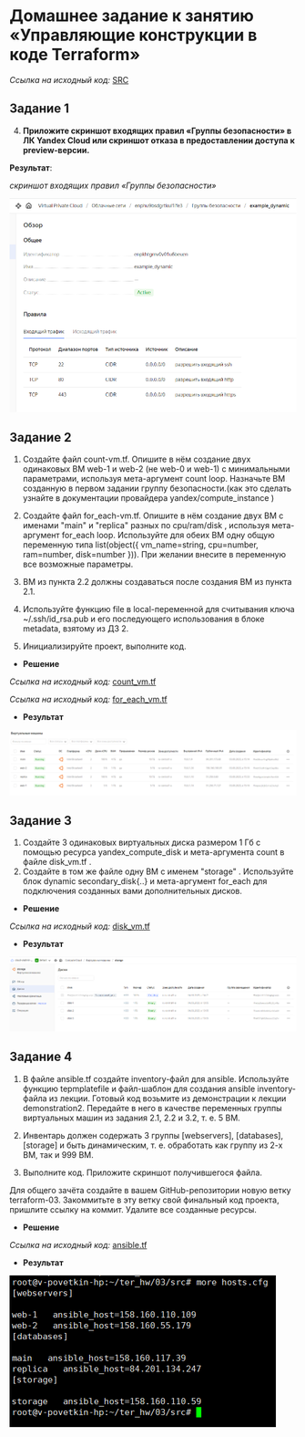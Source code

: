 # Домашнее задание к занятию «Управляющие конструкции в коде Terraform»

*Ссылка на исходный код:* [SRC](./home_work/ter_03/src/)

## Задание 1

4. **Приложите скриншот входящих правил «Группы безопасности» в ЛК Yandex Cloud или скриншот отказа в предоставлении доступа к preview-версии.**

**Результат**: 

*скриншот входящих правил «Группы безопасности»*

![ter3-task1-1](./home_work/ter_03/task1/Screenshot_1.png)


## Задание 2


1. Создайте файл count-vm.tf. Опишите в нём создание двух одинаковых ВМ web-1 и web-2 (не web-0 и web-1) с минимальными параметрами, используя мета-аргумент count loop. Назначьте ВМ созданную в первом задании группу безопасности.(как это сделать узнайте в документации провайдера yandex/compute_instance )

2. Создайте файл for_each-vm.tf. Опишите в нём создание двух ВМ с именами "main" и "replica" разных по cpu/ram/disk , используя мета-аргумент for_each loop. Используйте для обеих ВМ одну общую переменную типа list(object({ vm_name=string, cpu=number, ram=number, disk=number })). При желании внесите в переменную все возможные параметры.

3. ВМ из пункта 2.2 должны создаваться после создания ВМ из пункта 2.1.
4. Используйте функцию file в local-переменной для считывания ключа ~/.ssh/id_rsa.pub и его последующего использования в блоке metadata, взятому из ДЗ 2.
5. Инициализируйте проект, выполните код.


* **Решение**

*Ссылка на исходный код:* [count_vm.tf](./home_work/ter_03/src/count_vm.tf)

*Ссылка на исходный код:* [for_each_vm.tf](./home_work/ter_03/src/for_each_vm.tf)

* **Результат**

![ter3-task2-1](./home_work/ter_03/task2/Screenshot_1.png)


## Задание 3

1. Создайте 3 одинаковых виртуальных диска размером 1 Гб с помощью ресурса yandex_compute_disk и мета-аргумента count в файле disk_vm.tf .
2. Создайте в том же файле одну ВМ c именем "storage" . Используйте блок dynamic secondary_disk{..} и мета-аргумент for_each для подключения созданных вами дополнительных дисков.

* **Решение**

*Ссылка на исходный код:* [disk_vm.tf](./home_work/ter_03/src/disk_vm.tf)

* **Результат**

![ter3-task3-1](./home_work/ter_03/task3/Screenshot_1.png)


## Задание 4

1. В файле ansible.tf создайте inventory-файл для ansible. Используйте функцию tepmplatefile и файл-шаблон для создания ansible inventory-файла из лекции. Готовый код возьмите из демонстрации к лекции demonstration2. Передайте в него в качестве переменных группы виртуальных машин из задания 2.1, 2.2 и 3.2, т. е. 5 ВМ.

2. Инвентарь должен содержать 3 группы [webservers], [databases], [storage] и быть динамическим, т. е. обработать как группу из 2-х ВМ, так и 999 ВМ.

3. Выполните код. Приложите скриншот получившегося файла.

Для общего зачёта создайте в вашем GitHub-репозитории новую ветку terraform-03. Закоммитьте в эту ветку свой финальный код проекта, пришлите ссылку на коммит.
Удалите все созданные ресурсы.

* **Решение**

*Ссылка на исходный код:* [ansible.tf](./home_work/ter_03/src/ansible.tf)

* **Результат**

![ter3-task4-1](./home_work/ter_03/task4/Screenshot_1.png)


